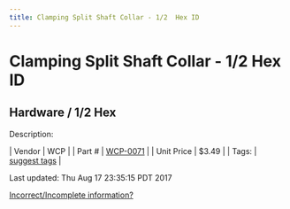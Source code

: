 ```yaml
---
title: Clamping Split Shaft Collar - 1/2  Hex ID
---
```


# Clamping Split Shaft Collar - 1/2  Hex ID
## Hardware / 1/2 Hex
Description: 	 

| Vendor | WCP | 
| Part # | [WCP-0071](http://www.wcproducts.net/WCP-0071) | 
| Unit Price | $3.49 | 
| Tags: | [suggest tags](https://docs.google.com/forms/d/e/1FAIpQLSeWyY8v3RgOty-MyWmh9U0iivNYN_molChYyS-0U-o-kOAv_g/viewform) | 

Last updated: Thu Aug 17 23:35:15 PDT 2017

 [Incorrect/Incomplete information?](https://docs.google.com/forms/d/e/1FAIpQLSeWyY8v3RgOty-MyWmh9U0iivNYN_molChYyS-0U-o-kOAv_g/viewform)
